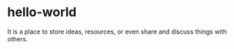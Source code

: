 # hello-world
It is a place to store ideas, resources, or even share and discuss things with others.
